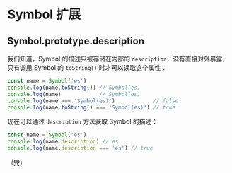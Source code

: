 # Symbol 扩展

## Symbol.prototype.description

我们知道，Symbol 的描述只被存储在内部的 `description`，没有直接对外暴露，只有调用 Symbol 的 `toString()` 时才可以读取这个属性：

```javascript
const name = Symbol('es')
console.log(name.toString()) // Symbol(es)
console.log(name)            // Symbol(es)
console.log(name === 'Symbol(es)')            // false
console.log(name.toString() === 'Symbol(es)') // true
```

现在可以通过 `description` 方法获取 Symbol 的描述：

```javascript
const name = Symbol('es')
console.log(name.description) // es
console.log(name.description === 'es') // true
```

（完）
